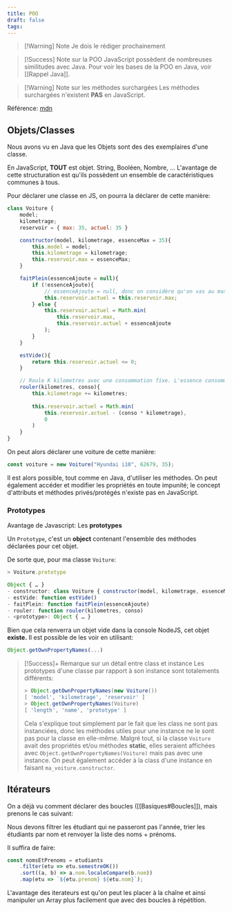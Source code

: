 ```yaml
---
title: POO
draft: false
tags:
---
```

> [!Warning] Note
> Je dois le rédiger prochainement

> [!Success] Note sur la POO
> JavaScript possèdent de nombreuses similitudes avec Java.
> Pour voir les bases de la POO en Java, voir [[Rappel Java]].

> [!Warning] Note sur les méthodes surchargées
> Les méthodes surchargées n'existent **PAS** en JavaScript.

Référence: [mdn](https://developer.mozilla.org/en-US/docs/Web/JavaScript/Reference/Classes)
## Objets/Classes

Nous avons vu en Java que les Objets sont des des exemplaires d'une classe.

En JavaScript, **TOUT** est objet. String, Booléen, Nombre, ... 
L'avantage de cette structuration est qu'ils possèdent un ensemble de caractéristiques communes à tous.

Pour déclarer une classe en JS, on pourra la déclarer de cette manière:
```js
class Voiture {
	model;
	kilometrage;
	reservoir = { max: 35, actuel: 35 }

	constructor(model, kilometrage, essenceMax = 35){
		this.model = model;
		this.kilometrage = kilometrage;
		this.reservoir.max = essenceMax;
	}

	faitPlein(essenceAjoute = null){
		if (!essenceAjoute){
			// essenceAjoute = null, donc on considère qu'on vas au max du reservoir
			this.reservoir.actuel = this.reservoir.max;
		} else {
			this.reservoir.actuel = Math.min(
				this.reservoir.max,
				this.reservoir.actuel + essenceAjoute
			);
		}
	}

	estVide(){
		return this.reservoir.actuel <= 0;
	}

	// Roule K kilometres avec une consommation fixe. L'essence consommée sera retirée
	rouler(kilometres, conso){
		this.kilometrage += kilometres;
		
		this.reservoir.actuel = Math.min(
			this.reservoir.actuel - (conso * kilometrage),
			0
		)
	}
}
```

On peut alors déclarer une voiture de cette manière:
```js
const voiture = new Voiture("Hyundai i10", 62679, 35);
```

Il est alors possible, tout comme en Java, d'utiliser les méthodes. On peut également accéder et modifier les propriétés en toute impunité; le concept d'attributs et méthodes privés/protégés n'existe pas en JavaScript.

### Prototypes

Avantage de Javascript: Les **prototypes**

Un `Prototype`, c'est un **object** contenant l'ensemble des méthodes déclarées pour cet objet.

De sorte que, pour ma classe `Voiture`:
```js
> Voiture.prototype

Object { … }
- constructor: class Voiture { constructor(model, kilometrage, essenceMax) }
- estVide: function estVide()
- faitPlein: function faitPlein(essenceAjoute)
- rouler: function rouler(kilometres, conso)
- <prototype>: Object { … }
```

Bien que cela renverra un objet vide dans la console NodeJS, cet objet **existe.** Il est possible de les voir en utilisant:
```js
Object.getOwnPropertyNames(...)
```

> [!Success]+ Remarque sur un détail entre class et instance
> Les prototypes d'une classe par rapport à son instance sont totalements différents:
> ```js
> > Object.getOwnPropertyNames(new Voiture())
 >[ 'model', 'kilometrage', 'reservoir' ]
> > Object.getOwnPropertyNames(Voiture)
 >[ 'length', 'name', 'prototype' ]
> ```
> Cela s'explique tout simplement par le fait que les class ne sont pas instanciées, donc les méthodes utiles pour une instance ne le sont pas pour la classe en elle-même.
> Malgré tout, si la classe `Voiture` avait des propriétés et/ou méthodes **static**, elles seraient affichées avec `Object.getOwnPropertyNames(Voiture)` mais pas avec une instance.
> On peut également accéder à la class d'une instance en faisant `ma_voiture.constructor`.

## Itérateurs

On a déjà vu comment déclarer des boucles ([[Basiques#Boucles]]), mais prenons le cas suivant:

Nous devons filtrer les étudiant qui ne passeront pas l'année, trier les étudiants par nom et renvoyer la liste des noms + prénoms.

Il suffira de faire:
```js
const nomsEtPrenoms = etudiants
	.filter(etu => etu.semestreOK())
	.sort((a, b) => a.nom.localeCompare(b.nom))
	.map(etu => `${etu.prenom} ${etu.nom}`);
```

L'avantage des iterateurs est qu'on peut les placer à la chaîne et ainsi manipuler un Array plus facilement que avec des boucles à répétition.
